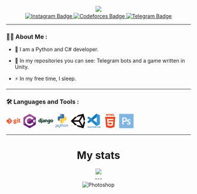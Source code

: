<div id="header" align="center">
  <img src="https://readme-typing-svg.herokuapp.com?font=monosript&size=30&color=0BF700&center=true&vCenter=true&width=500&lines=+Python+and+C%23+developer;+3%2B+years+in+coding;Full-stack+web+developer;Always+learning!" width="700"/>
</div>
<div id="badges" align="center">
  <a href="https://www.instagram.com/forgotten_en/">
    <img src="https://img.shields.io/badge/Instagram-purple?style=for-the-badge&logo=instagram&logoColor=white" alt="Instagram Badge"/>
  </a>
  <a href="https://codeforces.com/profile/Wety">
    <img src="https://img.shields.io/badge/Codeforces-black?style=for-the-badge&logo=codeforces&logoColor=white" alt="Codeforces Badge"/>
  </a>
  <a href="your-twitter-URL">
    <img src="https://img.shields.io/badge/Telegram-blue?style=for-the-badge&logo=telegram&logoColor=white" alt="Telegram Badge"/>
  </a>
</div>

---

### :woman_technologist: About Me :
- :telescope: I am a Python and C# developer.

- :seedling: In my repositories you can see: Telegram bots and a game written in Unity.

- :zap: In my free time, I sleep.


---

### :hammer_and_wrench: Languages and Tools :
<div>
  <img src="https://github.com/devicons/devicon/blob/master/icons/git/git-plain-wordmark.svg" title="Git" **alt="Git" width="40" height="40"/>
  <img src="https://github.com/devicons/devicon/blob/master/icons/csharp/csharp-original.svg" title="C#" **alt="C#" width="40" height="40"/>
  <img src="https://github.com/devicons/devicon/blob/master/icons/django/django-plain-wordmark.svg" title="Django" **alt="Django" width="40" height="40"/>
  <img src="https://github.com/devicons/devicon/blob/master/icons/python/python-original-wordmark.svg" title="Python" **alt="Python" width="40" height="40"/>
  <img src="https://github.com/devicons/devicon/blob/master/icons/unity/unity-original.svg" title="Unity" **alt="Unity" width="40" height="40"/>
  <img src="https://github.com/devicons/devicon/blob/master/icons/vscode/vscode-original-wordmark.svg" title="Visual Studio Code" **alt="Visual Studio Code" width="40" height="40"/>
  <img src="https://github.com/devicons/devicon/blob/master/icons/html5/html5-plain-wordmark.svg" title="HTML" **alt="HTML" width="40" height="40"/>
  <img src="https://github.com/devicons/devicon/blob/master/icons/photoshop/photoshop-plain.svg" title="Photoshop" **alt="Photoshop" width="40" height="40"/>

<div>

---
<div id="header" align="center">
  <h1>My stats</h1>
  <img src="http://github-readme-streak-stats.herokuapp.com?user=wetymov&theme=dracula&hide_border=true&date_format=j%20M%5B%20Y%5D&border=2CFF0EFE"/>
<div>
  ---
<div id="header" align="center">
  <img src="https://github-readme-stats.vercel.app/api/top-langs/?username=wetymov&layout=compact&theme=vision-friendly-dark" title="Photoshop" **alt="Photoshop"/>
<div>

